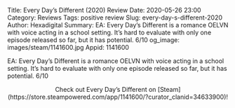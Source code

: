 Title: Every Day’s Different (2020) Review
Date: 2020-05-26 23:00
Category: Reviews
Tags: positive review
Slug: every-day-s-different-2020
Author: Hexadigital
Summary: EA: Every Day’s Different is a romance OELVN with voice acting in a school setting. It’s hard to evaluate with only one episode released so far, but it has potential. 6/10
og_image: images/steam/1141600.jpg
Appid: 1141600

EA: Every Day’s Different is a romance OELVN with voice acting in a school setting. It’s hard to evaluate with only one episode released so far, but it has potential. 6/10

<center>Check out Every Day’s Different on [Steam](https://store.steampowered.com/app/1141600/?curator_clanid=34633900)!</center>
